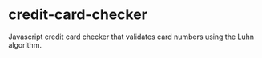 # credit-card-checker
Javascript credit card checker that validates card numbers using the Luhn algorithm.
